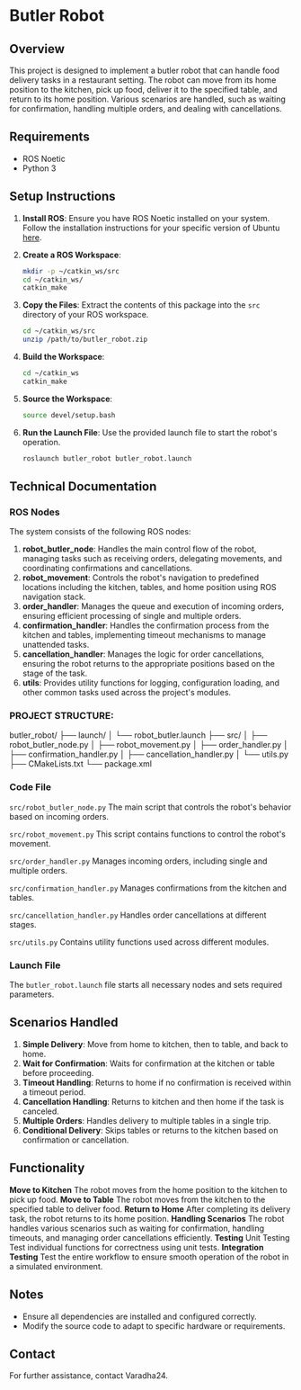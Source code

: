
# Butler Robot

## Overview
This project is designed to implement a butler robot that can handle food delivery tasks in a restaurant setting. The robot can move from its home position to the kitchen, pick up food, deliver it to the specified table, and return to its home position. Various scenarios are handled, such as waiting for confirmation, handling multiple orders, and dealing with cancellations.

## Requirements
- ROS Noetic
- Python 3

## Setup Instructions

1. **Install ROS**: Ensure you have ROS Noetic installed on your system. Follow the installation instructions for your specific version of Ubuntu [here](http://wiki.ros.org/noetic/Installation/Ubuntu).

2. **Create a ROS Workspace**:
   ```sh
   mkdir -p ~/catkin_ws/src
   cd ~/catkin_ws/
   catkin_make
   ```

3. **Copy the Files**: Extract the contents of this package into the `src` directory of your ROS workspace.
   ```sh
   cd ~/catkin_ws/src
   unzip /path/to/butler_robot.zip
   ```

4. **Build the Workspace**:
   ```sh
   cd ~/catkin_ws
   catkin_make
   ```

5. **Source the Workspace**:
   ```sh
   source devel/setup.bash
   ```

6. **Run the Launch File**: Use the provided launch file to start the robot's operation.
   ```sh
   roslaunch butler_robot butler_robot.launch
   ```

## Technical Documentation

### ROS Nodes
The system consists of the following ROS nodes:

1. **robot_butler_node**: Handles the main control flow of the robot, managing tasks such as receiving orders, delegating movements, and coordinating confirmations and cancellations.
2. **robot_movement**: Controls the robot's navigation to predefined locations including the kitchen, tables, and home position using ROS navigation stack.
3. **order_handler**: Manages the queue and execution of incoming orders, ensuring efficient processing of single and multiple orders.
4. **confirmation_handler**: Handles the confirmation process from the kitchen and tables, implementing timeout mechanisms to manage unattended tasks.
5. **cancellation_handler**: Manages the logic for order cancellations, ensuring the robot returns to the appropriate positions based on the stage of the task.
6. **utils**: Provides utility functions for logging, configuration loading, and other common tasks used across the project's modules.

### PROJECT STRUCTURE:
butler_robot/
├── launch/
│   └── robot_butler.launch
├── src/
│   ├── robot_butler_node.py
│   ├── robot_movement.py
│   ├── order_handler.py
│   ├── confirmation_handler.py
│   ├── cancellation_handler.py
│   └── utils.py
├── CMakeLists.txt
└── package.xml

### Code File
`src/robot_butler_node.py` The main script that controls the robot's behavior based on incoming orders.

`src/robot_movement.py` This script contains functions to control the robot's movement.

`src/order_handler.py` Manages incoming orders, including single and multiple orders.

`src/confirmation_handler.py` Manages confirmations from the kitchen and tables.

`src/cancellation_handler.py` Handles order cancellations at different stages.

`src/utils.py` Contains utility functions used across different modules.

### Launch File
The `butler_robot.launch` file starts all necessary nodes and sets required parameters.

## Scenarios Handled

1. **Simple Delivery**: Move from home to kitchen, then to table, and back to home.
2. **Wait for Confirmation**: Waits for confirmation at the kitchen or table before proceeding.
3. **Timeout Handling**: Returns to home if no confirmation is received within a timeout period.
4. **Cancellation Handling**: Returns to kitchen and then home if the task is canceled.
5. **Multiple Orders**: Handles delivery to multiple tables in a single trip.
6. **Conditional Delivery**: Skips tables or returns to the kitchen based on confirmation or cancellation.

## Functionality

**Move to Kitchen**
The robot moves from the home position to the kitchen to pick up food.
**Move to Table**
The robot moves from the kitchen to the specified table to deliver food.
**Return to Home**
After completing its delivery task, the robot returns to its home position.
**Handling Scenarios**
The robot handles various scenarios such as waiting for confirmation, handling timeouts, and managing order cancellations efficiently.
**Testing**
Unit Testing
Test individual functions for correctness using unit tests.
**Integration Testing**
Test the entire workflow to ensure smooth operation of the robot in a simulated environment.

## Notes
- Ensure all dependencies are installed and configured correctly.
- Modify the source code to adapt to specific hardware or requirements.

## Contact
For further assistance, contact Varadha24.
